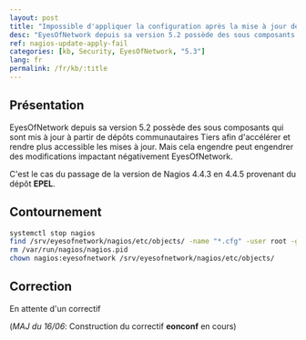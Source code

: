 ```yaml
---
layout: post
title: "Impossible d'appliquer la configuration après la mise à jour de Nagios"
desc: "EyesOfNetwork depuis sa version 5.2 possède des sous composants qui sont mis à jour à partir de dépôts communautaires Tiers afin d'accélérer et rendre plus accessible les mises à jour. Mais cela engendre peut engendrer des modifications impactant négativement EyesOfNetwork."
ref: nagios-update-apply-fail
categories: [kb, Security, EyesOfNetwork, "5.3"]
lang: fr
permalink: /fr/kb/:title
---
```


## Présentation

EyesOfNetwork depuis sa version 5.2 possède des sous composants qui sont mis à jour à partir de dépôts communautaires Tiers afin d'accélérer et rendre plus accessible les mises à jour. Mais cela engendre peut engendrer des modifications impactant négativement EyesOfNetwork.

C'est le cas du passage de la version de Nagios 4.4.3 en 4.4.5 provenant du dépôt **EPEL**.

## Contournement

``` bash
systemctl stop nagios
find /srv/eyesofnetwork/nagios/etc/objects/ -name "*.cfg" -user root -group root -exec rm -f {} \;
rm /var/run/nagios/nagios.pid
chown nagios:eyesofnetwork /srv/eyesofnetwork/nagios/etc/objects/
```

## Correction

En attente d'un correctif

(_MAJ du 16/06_: Construction du correctif **eonconf** en cours)